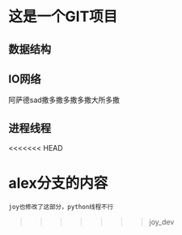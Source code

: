 # 这是一个GIT项目
## 数据结构
## IO网络
   阿萨德sad撒多撒多撒多撒大所多撒
## 进程线程
<<<<<<< HEAD

  alex分支的内容
=======
    joy也修改了这部分，python线程不行
>>>>>>> joy_dev
